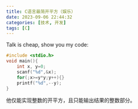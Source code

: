 ```yaml
---
title: C语言最简开平方（娱乐）
date: 2023-09-06 22:44:32
categories: [技术, 开发]
tags: [C]
---
```


Talk is cheap, show you my code:

```c
#include <stdio.h>
void main(){
    int x, y=0;
    scanf("%d",&x);
    for(;x>=y*y;y++){}
    printf("%d",--y);
}
```

他仅能实现整数的开平方，且只能输出结果的整数部分。
